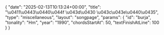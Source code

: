 {
    "date": "2025-02-13T10:13:24+00:00",
    "title": "\u0411\u0443\u0440\u044f \u043d\u0430 \u043c\u043e\u0440\u0435",
    "type": "miscellaneous",
    "layout": "songpage",
    "params": {
        "id": "burja",
        "tonality": "Hm",
        "year": "1990",
        "chordsStartAt": 50,
        "textFinishAtLine": 100
    }
}